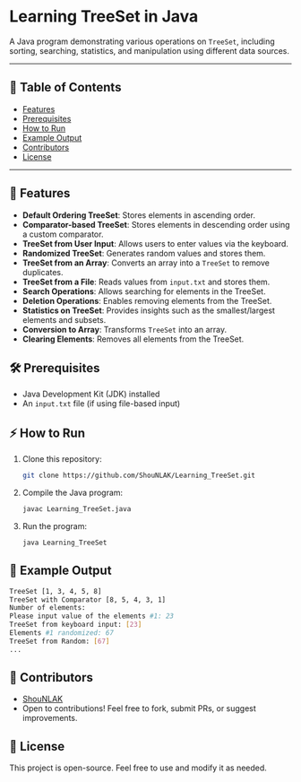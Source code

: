 # Learning TreeSet in Java

A Java program demonstrating various operations on `TreeSet`, including sorting, searching, statistics, and manipulation using different data sources.

---

## 📌 Table of Contents
- [Features](#features)
- [Prerequisites](#prerequisites)
- [How to Run](#how-to-run)
- [Example Output](#example-output)
- [Contributors](#contributors)
- [License](#license)

---

## 🚀 Features

- **Default Ordering TreeSet**: Stores elements in ascending order.
- **Comparator-based TreeSet**: Stores elements in descending order using a custom comparator.
- **TreeSet from User Input**: Allows users to enter values via the keyboard.
- **Randomized TreeSet**: Generates random values and stores them.
- **TreeSet from an Array**: Converts an array into a `TreeSet` to remove duplicates.
- **TreeSet from a File**: Reads values from `input.txt` and stores them.
- **Search Operations**: Allows searching for elements in the TreeSet.
- **Deletion Operations**: Enables removing elements from the TreeSet.
- **Statistics on TreeSet**: Provides insights such as the smallest/largest elements and subsets.
- **Conversion to Array**: Transforms `TreeSet` into an array.
- **Clearing Elements**: Removes all elements from the TreeSet.

## 🛠 Prerequisites

- Java Development Kit (JDK) installed
- An `input.txt` file (if using file-based input)

## ⚡ How to Run

1. Clone this repository:
   ```sh
   git clone https://github.com/ShouNLAK/Learning_TreeSet.git
   ```
2. Compile the Java program:
   ```sh
   javac Learning_TreeSet.java
   ```
3. Run the program:
   ```sh
   java Learning_TreeSet
   ```

## 📸 Example Output

```sh
TreeSet [1, 3, 4, 5, 8]
TreeSet with Comparator [8, 5, 4, 3, 1]
Number of elements:
Please input value of the elements #1: 23
TreeSet from keyboard input: [23]
Elements #1 randomized: 67
TreeSet from Random: [67]
...
```

## 👥 Contributors

- [ShouNLAK](https://github.com/ShouNLAK)
- Open to contributions! Feel free to fork, submit PRs, or suggest improvements.

## 📜 License

This project is open-source. Feel free to use and modify it as needed.

